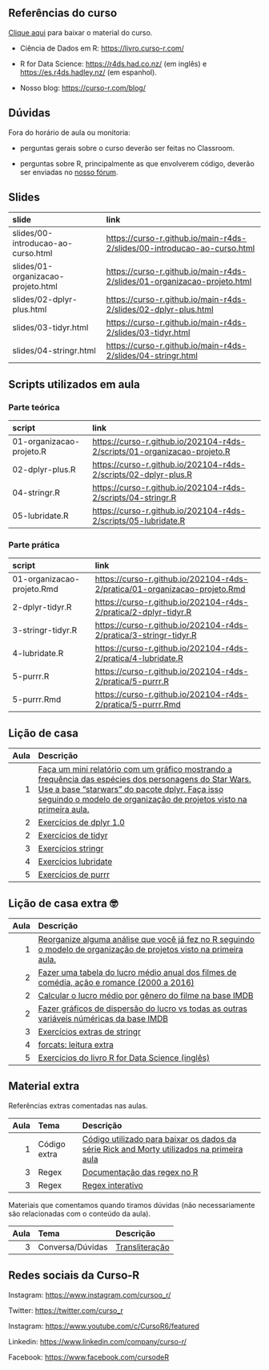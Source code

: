 
<!-- README.md is generated from README.Rmd. Please edit that file -->

## Referências do curso

[Clique
aqui](https://github.com/curso-r/main-r4ds-2/raw/master/material_do_curso.zip)
para baixar o material do curso.

-   Ciência de Dados em R: <https://livro.curso-r.com/>

-   R for Data Science: <https://r4ds.had.co.nz/> (em inglês) e
    <https://es.r4ds.hadley.nz/> (em espanhol).

-   Nosso blog: <https://curso-r.com/blog/>

## Dúvidas

Fora do horário de aula ou monitoria:

-   perguntas gerais sobre o curso deverão ser feitas no Classroom.

-   perguntas sobre R, principalmente as que envolverem código, deverão
    ser enviadas no [nosso fórum](https://discourse.curso-r.com/).

## Slides

| slide                              | link                                                                       |
|:-----------------------------------|:---------------------------------------------------------------------------|
| slides/00-introducao-ao-curso.html | <https://curso-r.github.io/main-r4ds-2/slides/00-introducao-ao-curso.html> |
| slides/01-organizacao-projeto.html | <https://curso-r.github.io/main-r4ds-2/slides/01-organizacao-projeto.html> |
| slides/02-dplyr-plus.html          | <https://curso-r.github.io/main-r4ds-2/slides/02-dplyr-plus.html>          |
| slides/03-tidyr.html               | <https://curso-r.github.io/main-r4ds-2/slides/03-tidyr.html>               |
| slides/04-stringr.html             | <https://curso-r.github.io/main-r4ds-2/slides/04-stringr.html>             |

## Scripts utilizados em aula

### Parte teórica

| script                   | link                                                                       |
|:-------------------------|:---------------------------------------------------------------------------|
| 01-organizacao-projeto.R | <https://curso-r.github.io/202104-r4ds-2/scripts/01-organizacao-projeto.R> |
| 02-dplyr-plus.R          | <https://curso-r.github.io/202104-r4ds-2/scripts/02-dplyr-plus.R>          |
| 04-stringr.R             | <https://curso-r.github.io/202104-r4ds-2/scripts/04-stringr.R>             |
| 05-lubridate.R           | <https://curso-r.github.io/202104-r4ds-2/scripts/05-lubridate.R>           |

### Parte prática

| script                     | link                                                                         |
|:---------------------------|:-----------------------------------------------------------------------------|
| 01-organizacao-projeto.Rmd | <https://curso-r.github.io/202104-r4ds-2/pratica/01-organizacao-projeto.Rmd> |
| 2-dplyr-tidyr.R            | <https://curso-r.github.io/202104-r4ds-2/pratica/2-dplyr-tidyr.R>            |
| 3-stringr-tidyr.R          | <https://curso-r.github.io/202104-r4ds-2/pratica/3-stringr-tidyr.R>          |
| 4-lubridate.R              | <https://curso-r.github.io/202104-r4ds-2/pratica/4-lubridate.R>              |
| 5-purrr.R                  | <https://curso-r.github.io/202104-r4ds-2/pratica/5-purrr.R>                  |
| 5-purrr.Rmd                | <https://curso-r.github.io/202104-r4ds-2/pratica/5-purrr.Rmd>                |

## Lição de casa

| Aula | Descrição                                                                                                                                                                                                                                                                            |
|-----:|:-------------------------------------------------------------------------------------------------------------------------------------------------------------------------------------------------------------------------------------------------------------------------------------|
|    1 | [Faça um mini relatório com um gráfico mostrando a frequência das espécies dos personagens do Star Wars. Use a base “starwars” do pacote dplyr. Faça isso seguindo o modelo de organização de projetos visto na primeira aula.](https://dplyr.tidyverse.org/reference/starwars.html) |
|    2 | [Exercícios de dplyr 1.0](https://livro.curso-r.com/7-2-dplyr.html#exerc%C3%ADcios-17)                                                                                                                                                                                               |
|    2 | [Exercícios de tidyr](https://livro.curso-r.com/7-3-tidyr.html#exerc%C3%ADcios-18)                                                                                                                                                                                                   |
|    3 | [Exercícios stringr](https://livro.curso-r.com/7-4-o-pacote-stringr.html#exerc%C3%ADcios-19)                                                                                                                                                                                         |
|    4 | [Exercícios lubridate](https://livro.curso-r.com/7-5-o-pacote-lubridate.html#exerc%C3%ADcios-20)                                                                                                                                                                                     |
|    5 | [Exercícios de purrr](https://livro.curso-r.com/10-5-exerc%C3%ADcios-22.html)                                                                                                                                                                                                        |

## Lição de casa extra 🤓

| Aula | Descrição                                                                                                                                                                                       |
|-----:|:------------------------------------------------------------------------------------------------------------------------------------------------------------------------------------------------|
|    1 | [Reorganize alguma análise que você já fez no R seguindo o modelo de organização de projetos visto na primeira aula.](https://curso-r.github.io/main-r4ds-2/slides/02-organizacao-projeto.html) |
|    2 | [Fazer uma tabela do lucro médio anual dos filmes de comédia, ação e romance (2000 a 2016)](https://github.com/curso-r/livro-material/raw/master/assets/data/imdb.rds)                          |
|    2 | [Calcular o lucro médio por gênero do filme na base IMDB](https://github.com/curso-r/livro-material/raw/master/assets/data/imdb.rds)                                                            |
|    2 | [Fazer gráficos de dispersão do lucro vs todas as outras variáveis núméricas da base IMDB](https://github.com/curso-r/livro-material/raw/master/assets/data/imdb.rds)                           |
|    3 | [Exercícios extras de stringr](https://curso-r.github.io/202104-r4ds-2/pratica/99-exercicios-extras-stringr.R)                                                                                  |
|    4 | [forcats: leitura extra](https://livro.curso-r.com/7-6-forcats.html#forcats)                                                                                                                    |
|    5 | [Exercícios do livro R for Data Science (inglês)](https://r4ds.had.co.nz/)                                                                                                                      |

## Material extra

Referências extras comentadas nas aulas.

| Aula | Tema         | Descrição                                                                                                                                                                           |
|-----:|:-------------|:------------------------------------------------------------------------------------------------------------------------------------------------------------------------------------|
|    1 | Código extra | [Código utilizado para baixar os dados da série Rick and Morty utilizados na primeira aula](https://raw.githubusercontent.com/curso-r/main-r4ds-2/master/data-raw/rick_and_morty.R) |
|    3 | Regex        | [Documentação das regex no R](https://stringi.gagolewski.com/rapi/about_search_regex.html)                                                                                          |
|    3 | Regex        | [Regex interativo](https://regex101.com/)                                                                                                                                           |

Materiais que comentamos quando tiramos dúvidas (não necessariamente são
relacionadas com o conteúdo da aula).

| Aula | Tema             | Descrição                                                                   |
|-----:|:-----------------|:----------------------------------------------------------------------------|
|    3 | Conversa/Dúvidas | [Transliteração](https://blog.curso-r.com/posts/2019-08-29-transliteracao/) |

## Redes sociais da Curso-R

Instagram: <https://www.instagram.com/cursoo_r/>

Twitter: <https://twitter.com/curso_r>

Instagram: <https://www.youtube.com/c/CursoR6/featured>

Linkedin: <https://www.linkedin.com/company/curso-r/>

Facebook: <https://www.facebook.com/cursodeR>

